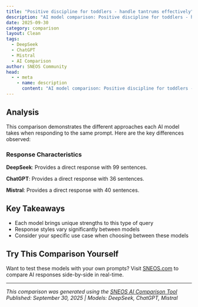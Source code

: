 ```yaml
---
title: "Positive discipline for toddlers - handle tantrums effectively"
description: "AI model comparison: Positive discipline for toddlers - handle tantrums effectively..."
date: 2025-09-30
category: comparison
layout: Clean
tags:
  - DeepSeek
  - ChatGPT
  - Mistral
  - AI Comparison
author: SNEOS Community
head:
  - - meta
    - name: description
      content: "AI model comparison: Positive discipline for toddlers - handle tantrums effectively..."
---
```


<ChatComparison
  title="Positive discipline for toddlers - handle tantrums effectively"
  prompt="Positive discipline for toddlers - handle tantrums effectively"
  :responses='{"DeepSeek": "Of course. Positive discipline for toddlers isn\u0027t about punishment; it\u0027s about **teaching and guiding** your child while maintaining a strong, loving connection. Tantrums are a normal, healthy part of toddler development\u2014they happen because your child\u0027s big emotions have completely overwhelmed their still-developing brain.\n\nHere is a comprehensive guide to handling tantrums effectively using positive discipline principles.\n\n---\n\n### Part 1: The Foundation - Understanding the \u0022Why\u0022\n\nA toddler tantrum is a sign of distress, not defiance. The two main types are:\n\n1. **Emotional Meltdown (The \u0022Upper Brain\u0022 is Offline):** Your child is truly overwhelmed by feelings like frustration, anger, sadness, or disappointment. They cannot reason or listen to logic in this state.\n2. **Behavioral Tantrum (Testing Limits):** This is a less intense, more \u0022performative\u0022 tantrum to see what they can get. Even here, the underlying cause is an unmet need or a desire for connection.\n\n**The Goal of Positive Discipline:** To co-regulate (help them calm down) and teach them the skills to eventually self-regulate (calm themselves down).\n\n---\n\n### Part 2: In the Moment - Your Step-by-Step Tantrum Toolbox\n\nWhen a tantrum erupts, your primary goal is to be a calm, safe anchor in their emotional storm.\n\n#### **Step 1: Check Your Own Oxygen Mask First**\nTake a deep breath. Your calm is contagious, and your panic or frustration will only fuel the fire. Remind yourself: \u0022This is not an emergency. My child is having a hard time, not giving me a hard time.\u0022\n\n#### **Step 2: Get Down on Their Level**\nKneel or sit so you are at their eye level. This is less intimidating and shows you are connecting, not confronting.\n\n#### **Step 3: Validate Their Feelings (This is MAGIC)**\nName the emotion you see to help them feel understood. This doesn\u0027t mean you agree with the behavior.\n* **Instead of:** \u0022Stop crying! It\u0027s not a big deal!\u0022\n* **Try:** *\u0022You are so frustrated because I said we have to leave the playground.\u0022*\n* Or: *\u0022You\u0027re really angry that you can\u0027t have the cookie. You really wanted it.\u0022*\n\nValidation is like throwing a rope to a drowning person\u2014it connects you to them in their distress.\n\n#### **Step 4: Offer Comfort and Connection**\nA child in a full-blown meltdown often can\u0027t process words. Your presence is what matters.\n* **Offer a hug:** \u0022I\u0027m here for you. Would a hug help?\u0022\n* **Use a calm, soothing voice:** Simple, repetitive phrases like, \u0022I\u0027m right here. You\u0027re safe.\u0022\n* **Respect their space:** If they push you away, say, \u0022I see you need some space. I\u0027ll be right here when you\u0027re ready for a hug.\u0022 Stay close and present.\n\n#### **Step 5: Minimize Language and Problem-Solving**\nDuring the peak of the tantrum, their \u0022thinking brain\u0022 is offline. Long explanations (\u0022I told you we can\u0027t buy candy because it\u0027s almost dinner time and sugar is bad for your teeth...\u0022) are useless. Use short, simple phrases.\n\n#### **Step 6: Change the Scenery or Offer a Distraction**\nSometimes, a simple shift can break the cycle.\n* \u0022Let\u0027s go see what\u0027s out the window!\u0022\n* \u0022Oh wow, I need your help carrying this bag to the car.\u0022\n* Start singing a silly song or pointing out something interesting.\n\nThis isn\u0027t \u0022giving in\u0022; it\u0027s helping their brain switch gears.\n\n---\n\n### Part 3: Proactive Strategies - Preventing Tantrums Before They Start\n\nThe real work of positive discipline happens *between* tantrums.\n\n1. **Ensure Basic Needs are Met (HALT):** Is your child **H**ungry, **A**ngry, **L**onely, or **T**ired? These are the biggest triggers. A snack or a well-timed nap can prevent 80% of tantrums.\n2. **Offer Limited, Simple Choices:** Give your toddler a sense of control. \u0022Would you like to wear the red shirt or the blue shirt?\u0022 \u0022Should we have apples or bananas with lunch?\u0022 This reduces power struggles.\n3. **Use Routines and Predictability:** Toddlers thrive on knowing what comes next. A visual schedule (pictures of breakfast, getting dressed, park, nap) can work wonders. Narrate the routine: \u0022After we brush teeth, we\u0027ll read two books, then it\u0027s time for sleep.\u0022\n4. **Prepare for Transitions:** Toddlers hate being jerked out of an activity.\n * **Give warnings:** \u0022We have five more minutes at the park... two more minutes... one more minute.\u0022\n * **Make it fun:** \u0022Let\u0027s race to the car like dinosaurs!\u0022 or \u0022Can we hop to the bathroom like a frog?\u0022\n5. **\u0022Yes\u0022 Environment:** Childproof your main living space so you don\u0027t have to constantly say \u0022No!\u0022 and \u0022Stop!\u0022 This reduces frustration for everyone.\n\n---\n\n### Part 4: After the Storm - The Teachable Moment\n\nOnce your child is completely calm and connected again, you can do a little teaching.\n\n1. **Reconnect:** Give a hug, cuddle, and reassure them of your love. \u0022I love you no matter what.\u0022\n2. **Briefly Review (for older toddlers):** \u0022That was a big feeling. You got very angry when I turned off the TV.\u0022\n3. **Teach a Better Strategy:** \u0022When we feel angry, we can stomp our feet, hit a pillow, or take a deep breath. Let\u0027s practice together.\u0022 **Practice this when they are calm**, not in the heat of the moment.\n\n---\n\n### What to Avoid\n\n* **Don\u0027t Give In:** If you say \u0022no candy\u0022 and then give them candy to stop the tantrum, you have taught them that tantrums work.\n* **Avoid Punishment or Time-Outs for Big Emotions:** Sending a child away when they are overwhelmed can feel like abandonment and teaches them to suppress emotions, not manage them. (Note: \u0022Time-Ins\u0022\u2014staying with them calmly\u2014are a great alternative).\n* **Don\u0027t Try to Reason or Shame:** \u0022You\u0027re acting like a baby,\u0022 or \u0022Look at all the people watching you!\u0022 only adds shame to their already big feelings.\n* **Don\u0027t Take it Personally:** Their tantrum is not a reflection of your parenting. It\u0027s a reflection of their developmental stage.\n\n### Remember:\n\nPositive discipline is a marathon, not a sprint. You will not be perfect. Some days will be harder than others. The goal is progress, not perfection. By consistently offering connection, validation, and gentle guidance, you are building your child\u0027s brain and giving them the most valuable gift: the ability to understand and manage their own emotions for a lifetime.", "ChatGPT": "Handling toddler tantrums with positive discipline involves using calm, consistent, and respectful strategies to guide your child\u2019s behavior while supporting their emotional development. Here are some effective approaches:\n\n1. **Stay Calm and Patient** \n - Take deep breaths and keep your tone gentle. Your calmness helps your toddler feel safe and more likely to calm down. \n - Avoid yelling or punishment as these can escalate the tantrum.\n\n2. **Acknowledge Their Feelings** \n - Validate your child\u2019s emotions by saying things like, \u201CI see you\u2019re angry,\u201D or \u201CIt\u2019s okay to feel upset.\u201D \n - This helps toddlers feel understood and teaches them to identify emotions.\n\n3. **Set Clear and Consistent Limits** \n - Establish simple, consistent rules so toddlers know what behavior is expected. \n - When setting limits, be firm but kind.\n\n4. **Distract and Redirect** \n - Offer an alternative activity or toy to shift their focus when you sense a tantrum brewing. \n - Change the environment if possible, like going outside or moving to a different room.\n\n5. **Offer Choices** \n - Give your toddler limited options to give them a sense of control, for example, \u201CWould you like to wear the red shirt or the blue shirt?\u201D \n - This reduces frustration and builds autonomy.\n\n6. **Use Positive Reinforcement** \n - Praise good behavior immediately to encourage it. Say, \u201CYou did a great job calming down!\u201D \n - Positive attention can reduce tantrums over time.\n\n7. **Teach Emotion Regulation Skills** \n - Help your toddler learn to use words to express feelings or practice deep breathing. \n - Reading books about emotions can also be helpful.\n\n8. **Ensure Basic Needs Are Met** \n - Tantrums are often triggered by hunger, tiredness, or overstimulation. \n - Maintain a regular routine for meals, naps, and playtime.\n\n9. **Avoid Giving In** \n - Don\u2019t give in to tantrums just to stop them, as this teaches your toddler that tantrums work. \n - Stay consistent with your boundaries.\n\n10. **After the Tantrum** \n - Once your child calms down, talk briefly about what happened in simple terms and reinforce appropriate ways to express feelings. \n - Offer hugs and reassurance.\n\n**Remember:** Every child is different. It\u2019s normal for toddlers to have tantrums as they learn to navigate their emotions and environment. With patience and positive discipline, you help your toddler develop important emotional and social skills.", "Mistral": "Handling tantrums effectively in toddlers using positive discipline involves understanding the underlying emotions and needs, while guiding them towards more appropriate behaviors. Here are some strategies to help you:\n\n1. **Stay Calm**: Toddlers feed off your emotions, so staying calm yourself helps them calm down more quickly.\n\n2. **Understand the Tantrum**: Try to figure out why your toddler is having a tantrum. Are they tired, hungry, frustrated, or overwhelmed? Addressing the root cause can help prevent or mitigate tantrums.\n\n3. **Validate Their Feelings**: Let your toddler know that you understand they\u0027re upset. You might say, \u0022I see you\u0027re really upset that you can\u0027t have another cookie.\u0022 This doesn\u0027t mean you should give in, but validating their feelings can help them calm down.\n\n4. **Distract and Redirect**: Once you\u0027ve validated their feelings, try to distract them with a different activity or toy, or redirect them to a more appropriate behavior.\n\n5. **Set Clear Limits**: Be consistent and clear about what is and isn\u0027t acceptable behavior. Toddlers thrive on predictability.\n\n6. **Offer Choices**: Giving toddlers a sense of control can help prevent tantrums. For example, you might say, \u0022Would you like to wear the red shirt or the blue shirt today?\u0022\n\n7. **Use \u0022Time-In\u0022 or \u0022Time-Out\u0022**: If your toddler is having a tantrum because they want something they can\u0027t have, you might try a \u0022time-in\u0022 where you stay with them and calmly explain why they can\u0027t have it. If the tantrum is due to unsafe or inappropriate behavior, a short \u0022time-out\u0022 might be appropriate. This should be a last resort and used sparingly.\n\n8. **Teach Emotion Regulation**: Help your toddler learn to manage their emotions. You might say, \u0022When you\u0027re feeling upset, let\u0027s count to ten together\u0022 or \u0022Let\u0027s take some deep breaths together.\u0022\n\n9. **Praise Good Behavior**: When your toddler handles frustration well, praise them for it. This reinforces positive behavior.\n\n10. **Be Consistent**: Ensure that everyone caring for your toddler handles tantrums the same way. Consistency helps toddlers learn and understand what is expected of them.\n\n11. **Self-Care**: Remember that it\u0027s normal for toddlers to have tantrums, and it\u0027s not a reflection of your parenting. Make sure to take care of your own emotional needs too.\n\n12. **Seek Support**: If you\u0027re feeling overwhelmed or your toddler\u0027s tantrums seem unusual, don\u0027t hesitate to reach out to a healthcare provider or a child psychologist.\n\nHere are some things to avoid:\n\n- **Don\u0027t Give In**: Giving your toddler what they want to stop a tantrum only reinforces the behavior.\n- **Don\u0027t Lose Your Temper**: Yelling or punishing your toddler can escalate the tantrum and teach them aggressive behavior.\n- **Don\u0027t Try to Reason**: Toddlers don\u0027t have the cognitive ability to reason like adults, so trying to reason with them often doesn\u0027t work."}' 
  published-date="16:47"
/>

## Analysis

This comparison demonstrates the different approaches each AI model takes when responding to the same prompt. Here are the key differences observed:

### Response Characteristics

**DeepSeek**: Provides a direct response with 99 sentences. 

**ChatGPT**: Provides a direct response with 36 sentences. 

**Mistral**: Provides a direct response with 40 sentences. 

## Key Takeaways

- Each model brings unique strengths to this type of query
- Response styles vary significantly between models
- Consider your specific use case when choosing between these models

## Try This Comparison Yourself

Want to test these models with your own prompts? Visit [SNEOS.com](https://sneos.com) to compare AI responses side-by-side in real-time.

---

*This comparison was generated using the [SNEOS AI Comparison Tool](https://sneos.com)*
*Published: September 30, 2025 | Models: DeepSeek, ChatGPT, Mistral*
